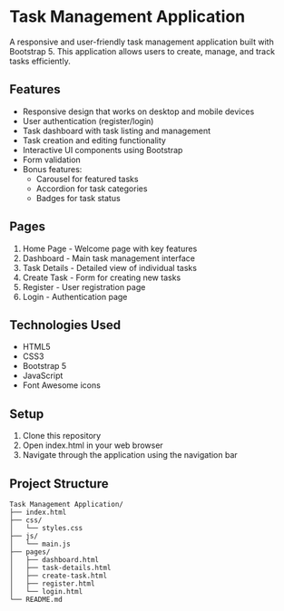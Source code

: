 # Task Management Application

A responsive and user-friendly task management application built with Bootstrap 5. This application allows users to create, manage, and track tasks efficiently.

## Features

- Responsive design that works on desktop and mobile devices
- User authentication (register/login)
- Task dashboard with task listing and management
- Task creation and editing functionality
- Interactive UI components using Bootstrap
- Form validation
- Bonus features:
  - Carousel for featured tasks
  - Accordion for task categories
  - Badges for task status

## Pages

1. Home Page - Welcome page with key features
2. Dashboard - Main task management interface
3. Task Details - Detailed view of individual tasks
4. Create Task - Form for creating new tasks
5. Register - User registration page
6. Login - Authentication page

## Technologies Used

- HTML5
- CSS3
- Bootstrap 5
- JavaScript
- Font Awesome icons

## Setup

1. Clone this repository
2. Open index.html in your web browser
3. Navigate through the application using the navigation bar

## Project Structure

```
Task Management Application/
├── index.html
├── css/
│   └── styles.css
├── js/
│   └── main.js
├── pages/
│   ├── dashboard.html
│   ├── task-details.html
│   ├── create-task.html
│   ├── register.html
│   └── login.html
└── README.md
```
